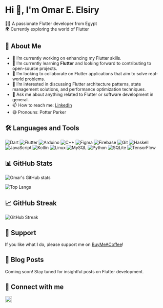 # Hi 👋, I'm Omar E. Elsiry

👨‍💻 A passionate Flutter developer from Egypt  
🌍 Currently exploring the world of Flutter  

## 🚀 About Me

- 🔭 I’m currently working on enhancing my Flutter skills.
- 🌱 I’m currently learning **Flutter** and looking forward to contributing to open-source projects.
- 👯 I’m looking to collaborate on Flutter applications that aim to solve real-world problems.
- 🤔 I’m interested in discussing Flutter architecture patterns, state management solutions, and performance optimization techniques.
- 💬 Ask me about anything related to Flutter or software development in general.
- 📫 How to reach me: [LinkedIn](https://www.linkedin.com/in/omarelsiry/)
- 😄 Pronouns: Potter Parker

## 🛠️ Languages and Tools

![Dart](https://img.shields.io/badge/Dart-%2300176B.svg?style=for-the-badge&logo=dart&logoColor=white)
![Flutter](https://img.shields.io/badge/Flutter-%2302569B.svg?style=for-the-badge&logo=Flutter&logoColor=white)
![Arduino](https://img.shields.io/badge/-Arduino-%23143539.svg?style=for-the-badge&logo=arduino&logoColor=white)
![C++](https://img.shields.io/badge/C%2B%2B-%23005999.svg?style=for-the-badge&logo=c%2B%2B&logoColor=white)
![Figma](https://img.shields.io/badge/Figma-%23F24E1E.svg?style=for-the-badge&logo=figma&logoColor=white)
![Firebase](https://img.shields.io/badge/Firebase-%233399CC.svg?style=for-the-badge&logo=firebase&logoColor=white)
![Git](https://img.shields.io/badge/Git-%23142529.svg?style=for-the-badge&logo=git&logoColor=white)
![Haskell](https://img.shields.io/badge/Haskell-%2013239.svg?style=for-the-badge&logo=haskell&logoColor=white)
![JavaScript](https://img.shields.io/badge/JavaScript-%23323332.svg?style=for-the-badge&logo=javascript&logoColor=white)
![Kotlin](https://img.shields.io/badge/Kotlin-%2397CFF0.svg?style=for-the-badge&logo=kotlin&logoColor=black)
![Linux](https://img.shields.io/badge/Linux-%23000000.svg?style=for-the-badge&logo=linux&logoColor=white)
![MySQL](https://img.shields.io/badge/MySQL-%2300f.svg?style=for-the-badge&logo=mysql&logoColor=white)
![Python](https://img.shields.io/badge/Python-%23143539.svg?style=for-the-badge&logo=python&logoColor=white)
![SQLite](https://img.shields.io/badge/SQLite-%230074D8.svg?style=for-the-badge&logo=sqlite&logoColor=white)
![TensorFlow](https://img.shields.io/badge/TensorFlow-%23FF6F61.svg?style=for-the-badge&logo=tensorflow&logoColor=black)

## 📊 GitHub Stats

![Omar's GitHub stats](https://github-readme-stats.vercel.app/api?username=omarelsiry&show_icons=true&theme=tokyonight)

![Top Langs](https://github-readme-stats.vercel.app/api/top-langs/?username=omarelsiry&layout=compact&theme=tokyonight)

## 📈 GitHub Streak

![GitHub Streak](https://github-readme-streak-stats.herokuapp.com/?user=omarelsiry&theme=tokyonight)

## 📧 Support

If you like what I do, please support me on [BuyMeACoffee](https://www.buymeacoffee.com/omarelsiryh)!

## 📝 Blog Posts

Coming soon! Stay tuned for insightful posts on Flutter development.

## 📣 Connect with me

[<img align="left" alt="LinkedIn" width="22px" src="https://cdn.jsdelivr.net/npm/simple-icons@v3/icons/linkedin.svg" color="#0e76a8" />](https://www.linkedin.com/in/omarelsiry/)
